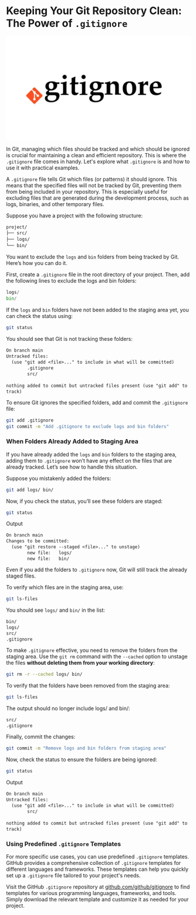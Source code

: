 # Keeping Your Git Repository Clean: The Power of `.gitignore`

![Logo](gitignore.webp)

In Git, managing which files should be tracked and which should be ignored is crucial for maintaining a clean and efficient repository. This is where the `.gitignore` file comes in handy. Let's explore what `.gitignore` is and how to use it with practical examples.

A `.gitignore` file tells Git which files (or patterns) it should ignore. This means that the specified files will not be tracked by Git, preventing them from being included in your repository. This is especially useful for excluding files that are generated during the development process, such as logs, binaries, and other temporary files.

Suppose you have a project with the following structure:

```css
project/
├── src/
├── logs/
└── bin/
```

You want to exclude the `logs` and `bin` folders from being tracked by Git. Here’s how you can do it.

First, create a `.gitignore` file in the root directory of your project. Then, add the following lines to exclude the logs and bin folders:

```python
logs/
bin/
```

If the `logs` and `bin` folders have not been added to the staging area yet, you can check the status using:

```bash
git status
```

You should see that Git is not tracking these folders:

```plaintext
On branch main
Untracked files:
  (use "git add <file>..." to include in what will be committed)
        .gitignore
        src/

nothing added to commit but untracked files present (use "git add" to track)
```

To ensure Git ignores the specified folders, add and commit the `.gitignore` file:

```bash
git add .gitignore
git commit -m "Add .gitignore to exclude logs and bin folders"
```

### When Folders Already Added to Staging Area

If you have already added the `logs` and `bin` folders to the staging area, adding them to `.gitignore` won’t have any effect on the files that are already tracked. Let’s see how to handle this situation.

Suppose you mistakenly added the folders:

```bash
git add logs/ bin/
```

Now, if you check the status, you’ll see these folders are staged:

```bash
git status
```

Output

```plaintext
On branch main
Changes to be committed:
  (use "git restore --staged <file>..." to unstage)
        new file:   logs/
        new file:   bin/
```

Even if you add the folders to `.gitignore` now, Git will still track the already staged files.

To verify which files are in the staging area, use:

```bash
git ls-files
```

You should see `logs/` and `bin/` in the list:

```plaintext
bin/
logs/
src/
.gitignore
```

To make `.gitignore` effective, you need to remove the folders from the staging area. Use the `git rm` command with the `--cached` option to unstage the files **without deleting them from your working directory**:

```bash
git rm -r --cached logs/ bin/
```

To verify that the folders have been removed from the staging area:

```bash
git ls-files
```

The output should no longer include logs/ and bin/:

```plaintext
src/
.gitignore
```

Finally, commit the changes:

```bash
git commit -m "Remove logs and bin folders from staging area"
```

Now, check the status to ensure the folders are being ignored:

```bash
git status
```

Output

```plaintext
On branch main
Untracked files:
  (use "git add <file>..." to include in what will be committed)
        src/

nothing added to commit but untracked files present (use "git add" to track)
```

### Using Predefined `.gitignore` Templates

For more specific use cases, you can use predefined `.gitignore` templates. GitHub provides a comprehensive collection of `.gitignore` templates for different languages and frameworks. These templates can help you quickly set up a `.gitignore` file tailored to your project's needs.

Visit the GitHub `.gitignore` repository at [github.com/github/gitignore](https://github.com/github/gitignore) to find templates for various programming languages, frameworks, and tools. Simply download the relevant template and customize it as needed for your project.